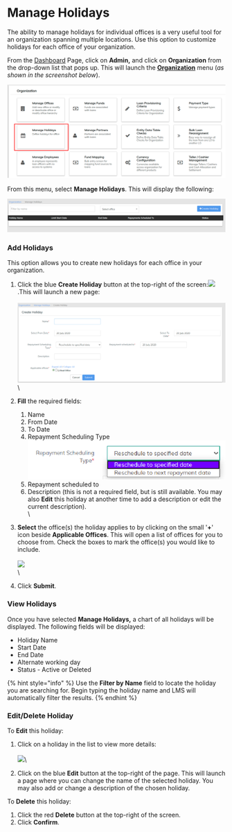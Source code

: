 # Manage Holidays

The ability to manage holidays for individual offices is a very useful tool for an organization spanning multiple locations. Use this option to customize holidays for each office of your organization.

From the [Dashboard](../../../allusers/navigation.md#dashboard) Page, click on **Admin,** and click on **Organization** from the drop-down list that pops up. This will launch the [**Organization**](./) menu (_as shown in the screenshot below_).

![](../../../.gitbook/assets/maangeholidays.png)

From this menu, select **Manage Holidays**. This will display the following:

![](../../../.gitbook/assets/holidaylist.png)

### **Add Holidays**&#x20;

This option allows you to create new holidays for each office in your organization.&#x20;

1. Click the blue **Create Holiday** button at the top-right of the screen:![](https://mifosforge.jira.com/wiki/download/thumbnails/67141730/create%20holiday.png?version=1\&modificationDate=1402085750115\&cacheVersion=1\&api=v2\&width=100\&height=24) .This will launch a new page: \
   \
   ![](<../../../.gitbook/assets/create holiday.png>)\
   \

2. **Fill** the required fields:&#x20;
   1. Name
   2. From Date
   3. To Date
   4. Repayment Scheduling Type  ![](<../../../.gitbook/assets/Screenshot from 2020-07-20 14-59-54.png>)&#x20;
   5. Repayment scheduled to
   6. Description (this is not a required field, but is still available. You may also **Edit** this holiday at another time to add a description or edit the current description).\
      \

3. **Select** the office(s) the holiday applies to by clicking on the small '**+**' icon beside **Applicable Offices**. This will open a list of offices for you to choose from. Check the boxes to mark the office(s) you would like to include.\
   \
   ![](https://mifosforge.jira.com/wiki/download/attachments/67141730/availableOffices.png?version=1\&modificationDate=1552737633946\&cacheVersion=1\&api=v2)\
   \

4. Click **Submit**.

### **View Holidays**

&#x20;Once you have selected **Manage Holidays,** a chart of all holidays will be displayed. The following fields will be displayed:

* Holiday Name
* Start Date
* End Date
* Alternate working day
* Status - Active or Deleted

{% hint style="info" %}
Use the **Filter by Name** field to locate the holiday you are searching for. Begin typing the holiday name and LMS will automatically filter the results.
{% endhint %}

### **Edit/Delete Holiday**

To **Edit** this holiday:

1. Click on a holiday in the list to view more details:\
   \
   ![](https://mifosforge.jira.com/wiki/download/attachments/67141730/holidayDetails.png.png?version=1\&modificationDate=1552738707793\&cacheVersion=1\&api=v2)\

2. Click on the blue **Edit** button at the top-right of the page. This will launch a page where you can change the name of the selected holiday. You may also add or change a description of the chosen holiday.

To **Delete** this holiday:

1. Click the red **Delete** button at the top-right of the screen.
2. Click **Confirm**.
